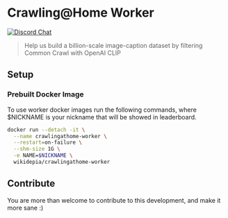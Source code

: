 # Crawling@Home Worker

[![Discord Chat](https://img.shields.io/discord/823813159592001537?color=5865F2&logo=discord&logoColor=white)](https://discord.gg/dall-e)

> Help us build a billion-scale image-caption dataset by filtering Common Crawl with OpenAI CLIP

## Setup

### Prebuilt Docker Image

To use worker docker images run the following commands, where $NICKNAME is your nickname that will be showed in leaderboard.

```bash
docker run --detach -it \
  --name crawlingathome-worker \
  --restart=on-failure \
  --shm-size 1G \
  -e NAME=$NICKNAME \
  wikidepia/crawlingathome-worker
```

## Contribute

You are more than welcome to contribute to this development, and make it more sane :)
